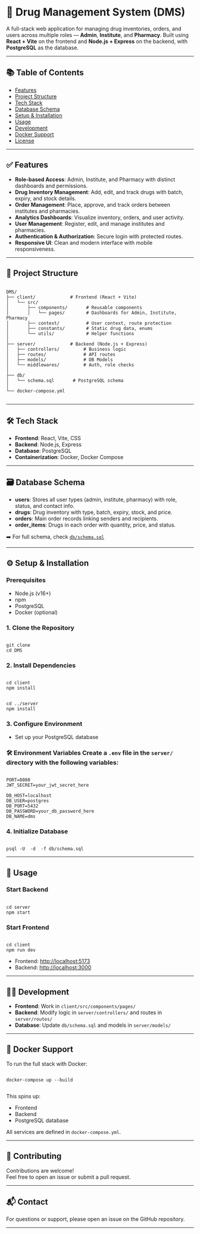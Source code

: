 
# 💊 Drug Management System (DMS)

A full-stack web application for managing drug inventories, orders, and users across multiple roles — **Admin**, **Institute**, and **Pharmacy**. Built using **React + Vite** on the frontend and **Node.js + Express** on the backend, with **PostgreSQL** as the database.

---

## 📚 Table of Contents

- [Features](#features)
- [Project Structure](#project-structure)
- [Tech Stack](#tech-stack)
- [Database Schema](#database-schema)
- [Setup & Installation](#setup--installation)
- [Usage](#usage)
- [Development](#development)
- [Docker Support](#docker-support)
- [License](#license)

---

## ✅ Features

- **Role-based Access**: Admin, Institute, and Pharmacy with distinct dashboards and permissions.
- **Drug Inventory Management**: Add, edit, and track drugs with batch, expiry, and stock details.
- **Order Management**: Place, approve, and track orders between institutes and pharmacies.
- **Analytics Dashboards**: Visualize inventory, orders, and user activity.
- **User Management**: Register, edit, and manage institutes and pharmacies.
- **Authentication & Authorization**: Secure login with protected routes.
- **Responsive UI**: Clean and modern interface with mobile responsiveness.

---

## 📁 Project Structure

<pre><code>
DMS/
├── client/             # Frontend (React + Vite)
│   └── src/
│       ├── components/       # Reusable components
│       │   └── pages/        # Dashboards for Admin, Institute, Pharmacy
│       ├── context/          # User context, route protection
│       ├── constants/        # Static drug data, enums
│       └── utils/            # Helper functions
│
├── server/             # Backend (Node.js + Express)
│   ├── controllers/         # Business logic
│   ├── routes/              # API routes
│   ├── models/              # DB Models
│   └── middlewares/         # Auth, role checks
│
├── db/
│   └── schema.sql       # PostgreSQL schema
│
└── docker-compose.yml
 </code></pre>

---

## 🛠️ Tech Stack

- **Frontend**: React, Vite, CSS
- **Backend**: Node.js, Express
- **Database**: PostgreSQL
- **Containerization**: Docker, Docker Compose

---

## 🗃️ Database Schema

- **users**: Stores all user types (admin, institute, pharmacy) with role, status, and contact info.
- **drugs**: Drug inventory with type, batch, expiry, stock, and price.
- **orders**: Main order records linking senders and recipients.
- **order_items**: Drugs in each order with quantity, price, and status.

➡️ For full schema, check [`db/schema.sql`](db/schema.sql)

---

## ⚙️ Setup & Installation

### Prerequisites

- Node.js (v16+)
- npm
- PostgreSQL
- Docker (optional)

### 1. Clone the Repository

<pre><code>
git clone <repo-url>
cd DMS
</code></pre>


### 2. Install Dependencies
<pre><code>
cd client
npm install
</code></pre>
<pre><code>
cd ../server
npm install
</code></pre>


### 3. Configure Environment

- Set up your PostgreSQL database

### 🛠️ Environment Variables Create a `.env` file in the `server/` directory with the following variables: 
<pre><code>
PORT=8080 
JWT_SECRET=your_jwt_secret_here 

DB_HOST=localhost 
DB_USER=postgres 
DB_PORT=5432 
DB_PASSWORD=your_db_password_here 
DB_NAME=dms
</code></pre>

### 4. Initialize Database

<pre><code>
psql -U <your_username> -d <your_db_name> -f db/schema.sql
</code></pre>

---

## 🚀 Usage

### Start Backend

<pre><code>
cd server
npm start
</code></pre>

### Start Frontend

<pre><code>
cd client
npm run dev
</code></pre>

- Frontend: [http://localhost:5173](http://localhost:5173)  
- Backend: [http://localhost:3000](http://localhost:3000)

---

## 🧑‍💻 Development

- **Frontend**: Work in `client/src/components/pages/`
- **Backend**: Modify logic in `server/controllers/` and routes in `server/routes/`
- **Database**: Update `db/schema.sql` and models in `server/models/`

---

## 🐳 Docker Support

To run the full stack with Docker:

<pre><code>
docker-compose up --build
 </code></pre>

This spins up:
- Frontend
- Backend
- PostgreSQL database

All services are defined in `docker-compose.yml`.

---

## 🤝 Contributing

Contributions are welcome!  
Feel free to open an issue or submit a pull request.

---

## 📬 Contact

For questions or support, please open an issue on the GitHub repository.

---



